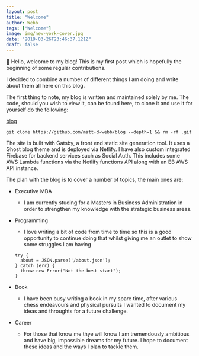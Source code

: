 ```yaml
---
layout: post
title: "Welcome"
author: Webb
tags: ["Welcome"]
image: img/new-york-cover.jpg
date: "2019-03-26T23:46:37.121Z"
draft: false
---
```


:wave: Hello, welcome to my blog! This is my first post which is hopefully the beginning of some regular contributions. 

I decided to combine a number of different things I am doing and write about them all here on this blog.

The first thing to note, my blog is written and maintained solely by me. The code, should you wish to view it, can be found here, to clone it and use it for yourself do the following:

[blog](https://github.com/matt-d-webb/blog)

```
git clone https://github.com/matt-d-webb/blog --depth=1 && rm -rf .git
```

The site is built with Gatsby, a front end static site generation tool. It uses a Ghost blog theme and is deployed via Netlify. I have also custom integrated Firebase for backend services such as Social Auth. This includes some AWS Lambda functions via the Netlify functions API along with an EB AWS API instance.

The plan with the blog is to cover a number of topics, the main ones are:

* Executive MBA 
  * I am currently studing for a Masters in Business Administration in order to strengthen my knowledge with the strategic business areas.
* Programming
  * I love writing a bit of code from time to time so this is a good opportunity to continue doing that whilst giving me an outlet to show some struggles I am having

  ```
  try {
    about = JSON.parse('/about.json');
  } catch (err) {
    throw new Error("Not the best start");
  }
  ```
* Book
  * I have been busy writing a book in my spare time, after various chess endeavours and physical pursuits I wanted to document my ideas and throughts for a future challenge.
* Career
  * For those that know me thye will know I am tremendously ambitious and have big, impossible dreams for my future. I hope to document these ideas and the ways I plan to tackle them.
